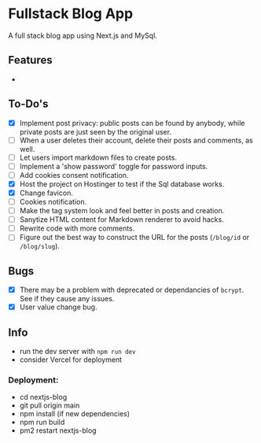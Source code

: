 # Fullstack Blog App

A full stack blog app using Next.js and MySql.

## Features

- 

## To-Do's

- [x] Implement post privacy: public posts can be found by anybody, while private posts are just seen by the original user.
- [ ] When a user deletes their account, delete their posts and comments, as well.
- [ ] Let users import markdown files to create posts.
- [ ] Implement a 'show password' toggle for password inputs.
- [ ] Add cookies consent notification.
- [x] Host the project on Hostinger to test if the Sql database works.
- [x] Change favicon.
- [ ] Cookies notification.
- [ ] Make the tag system look and feel better in posts and creation.
- [ ] Sanytize HTML content for Markdown renderer to avoid hacks.
- [ ] Rewrite code with more comments.
- [ ] Figure out the best way to construct the URL for the posts (`/blog/id` or `/blog/slug`).

## Bugs

- [x] There may be a problem with deprecated or dependancies of `bcrypt`. See if they cause any issues.
- [x] User value change bug.

## Info

- run the dev server with `npm run dev`
- consider Vercel for deployment

### Deployment:

- cd nextjs-blog
- git pull origin main
- npm install (if new dependencies)
- npm run build
- pm2 restart nextjs-blog

